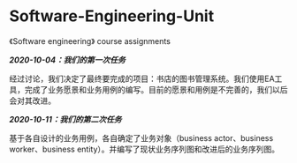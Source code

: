 # Software-Engineering-Unit
《Software engineering》 course assignments



***2020-10-04：我们的第一次任务***  

经过讨论，我们决定了最终要完成的项目：书店的图书管理系统。我们使用EA工具，完成了业务愿景和业务用例的编写。目前的愿景和用例是不完善的，我们以后会对其改进。


***2020-10-11：我们的第二次任务***

基于各自设计的业务用例，各自确定了业务对象（business actor、business worker、business entity）。并编写了现状业务序列图和改进后的业务序列图。


